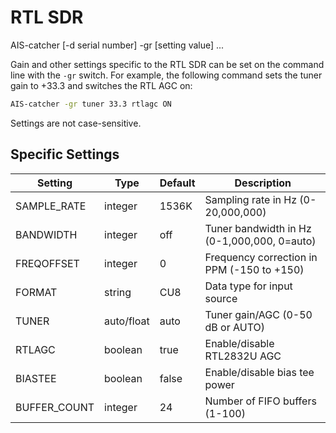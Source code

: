 # RTL SDR

<div class="command-container">
      <div class="command-syntax">
        <span class="cmd-name">AIS-catcher</span>
        [<span class="cmd-flag">-d</span> <span class="cmd-value">serial number</span>]
        <span class="cmd-flag">-gr</span>
        [<span class="cmd-setting">setting</span> <span class="cmd-value">value</span>]
        ...
    </div>
</div>

Gain and other settings specific to the RTL SDR can be set on the command line with the ```-gr``` switch. For example, the following command sets the tuner gain to +33.3 and switches the RTL AGC on:

```bash
AIS-catcher -gr tuner 33.3 rtlagc ON
```

Settings are not case-sensitive.

## Specific Settings

| Setting | Type | Default | Description |
|---------|------|---------|-------------|
| <span class="cmd-setting">SAMPLE_RATE</span> | integer | <span class="cmd-value">1536K</span> | Sampling rate in Hz (0-20,000,000) |
| <span class="cmd-setting">BANDWIDTH</span> | integer | <span class="cmd-value">off</span> | Tuner bandwidth in Hz (0-1,000,000, 0=auto) |
| <span class="cmd-setting">FREQOFFSET</span> | integer | <span class="cmd-value">0</span> | Frequency correction in PPM (-150 to +150) |
| <span class="cmd-setting">FORMAT</span> | string | <span class="cmd-value">CU8</span> | Data type for input source |
|  <span class="cmd-setting">TUNER</span> | auto/float | <span class="cmd-value">auto</span> | Tuner gain/AGC (0-50 dB or AUTO) |
|  <span class="cmd-setting">RTLAGC</span> | boolean | <span class="cmd-value">true</span>  | Enable/disable RTL2832U AGC |
|  <span class="cmd-setting">BIASTEE</span> | boolean | <span class="cmd-value">false</span>  | Enable/disable bias tee power |
|  <span class="cmd-setting">BUFFER_COUNT</span> | integer | <span class="cmd-value">24</span>  | Number of FIFO buffers (1-100) |
